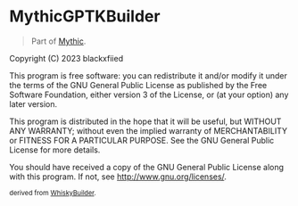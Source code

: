 # MythicGPTKBuilder
> Part of [Mythic](https://github.com/blackxfiied/Mythic).

Copyright (C) 2023 blackxfiied

This program is free software: you can redistribute it and/or modify it under the terms of the GNU General Public License as published by the Free Software Foundation, either version 3 of the License, or (at your option) any later version.

This program is distributed in the hope that it will be useful, but WITHOUT ANY WARRANTY; without even the implied warranty of MERCHANTABILITY or FITNESS FOR A PARTICULAR PURPOSE. See the GNU General Public License for more details.

You should have received a copy of the GNU General Public License along with this program. If not, see http://www.gnu.org/licenses/.

<sub>
  derived from <a href="https://github.com/Whisky-App/WhiskyBuilder">WhiskyBuilder</a>.
</sub>
